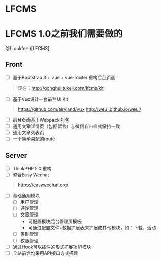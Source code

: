 # LFCMS

# LFCMS 1.0之前我们需要做的

@(Lookfeel)[LFCMS]

## Front
- [ ] 基于Bootstrap 3 + vue + vue-router 重构后台页面
> 现在：http://gonghui.tukeji.com/lfcms/kit

- [ ] 基于Vux设计一套前台UI Kit
> https://github.com/airyland/vux
> http://weui.github.io/weui/

- [ ] 前台页面基于Webpack 打包
- [ ] 通用文章详情页（包括留言）与微信自带样式保持一致
- [ ] 通用文章列表页
- [ ] 一个简单易配的route

## Server
- [ ] ThinkPHP 5.0 重构
- [ ] 整合Easy Wechat 
> https://easywechat.org/

- [ ] 基础通用模块
    - [ ] 用户管理
    - [ ] 评论管理
    - [ ] 文章管理
        - 可配置模块后台管理页模板
        - 可通过配置文件+数据扩展表来扩展成其他模块，如：下载、活动
    - [ ] 类别管理
    - [ ] 权限管理
- [ ] 通过Hook可以插件的形式扩展功能模块
- [ ] 全站前台均采用API接口方式搭建
